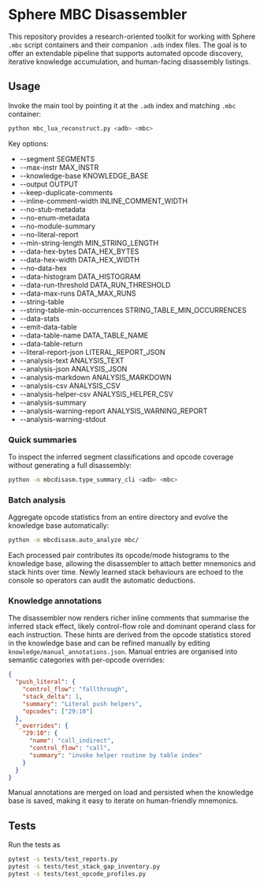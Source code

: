 # Sphere MBC Disassembler

This repository provides a research-oriented toolkit for working with Sphere `.mbc` script containers and their companion `.adb` index files. The goal is to offer an extendable pipeline that supports automated opcode discovery, iterative knowledge accumulation, and human-facing disassembly listings.

## Usage

Invoke the main tool by pointing it at the `.adb` index and matching `.mbc` container:

```bash
python mbc_lua_reconstruct.py <adb> <mbc>
```

Key options:

- --segment SEGMENTS 
- --max-instr MAX_INSTR 
- --knowledge-base KNOWLEDGE_BASE
- --output OUTPUT 
- --keep-duplicate-comments
- --inline-comment-width INLINE_COMMENT_WIDTH 
- --no-stub-metadata 
- --no-enum-metadata
- --no-module-summary 
- --no-literal-report 
- --min-string-length MIN_STRING_LENGTH
- --data-hex-bytes DATA_HEX_BYTES 
- --data-hex-width DATA_HEX_WIDTH 
- --no-data-hex
- --data-histogram DATA_HISTOGRAM 
- --data-run-threshold DATA_RUN_THRESHOLD
- --data-max-runs DATA_MAX_RUNS 
- --string-table
- --string-table-min-occurrences STRING_TABLE_MIN_OCCURRENCES 
- --data-stats
- --emit-data-table 
- --data-table-name DATA_TABLE_NAME 
- --data-table-return
- --literal-report-json LITERAL_REPORT_JSON 
- --analysis-text ANALYSIS_TEXT
- --analysis-json ANALYSIS_JSON 
- --analysis-markdown ANALYSIS_MARKDOWN
- --analysis-csv ANALYSIS_CSV 
- --analysis-helper-csv ANALYSIS_HELPER_CSV
- --analysis-summary 
- --analysis-warning-report ANALYSIS_WARNING_REPORT
- --analysis-warning-stdout

### Quick summaries

To inspect the inferred segment classifications and opcode coverage without generating a full disassembly:

```bash
python -m mbcdisasm.type_summary_cli <adb> <mbc>
```

### Batch analysis

Aggregate opcode statistics from an entire directory and evolve the knowledge base automatically:

```bash
python -m mbcdisasm.auto_analyze mbc/
```

Each processed pair contributes its opcode/mode histograms to the knowledge base, allowing the disassembler to attach better mnemonics and stack hints over time.  Newly
learned stack behaviours are echoed to the console so operators can audit the
automatic deductions.

### Knowledge annotations

The disassembler now renders richer inline comments that summarise the inferred
stack effect, likely control-flow role and dominant operand class for each
instruction.  These hints are derived from the opcode statistics stored in the
knowledge base and can be refined manually by editing
`knowledge/manual_annotations.json`.  Manual entries are organised into
semantic categories with per-opcode overrides:

```json
{
  "push_literal": {
    "control_flow": "fallthrough",
    "stack_delta": 1,
    "summary": "Literal push helpers",
    "opcodes": ["29:10"]
  },
  "_overrides": {
    "29:10": {
      "name": "call_indirect",
      "control_flow": "call",
      "summary": "invoke helper routine by table index"
    }
  }
}
```

Manual annotations are merged on load and persisted when the knowledge base is
saved, making it easy to iterate on human-friendly mnemonics.

## Tests

Run the tests as

```bash
pytest -s tests/test_reports.py
pytest -s tests/test_stack_gap_inventory.py
pytest -s tests/test_opcode_profiles.py 
```
